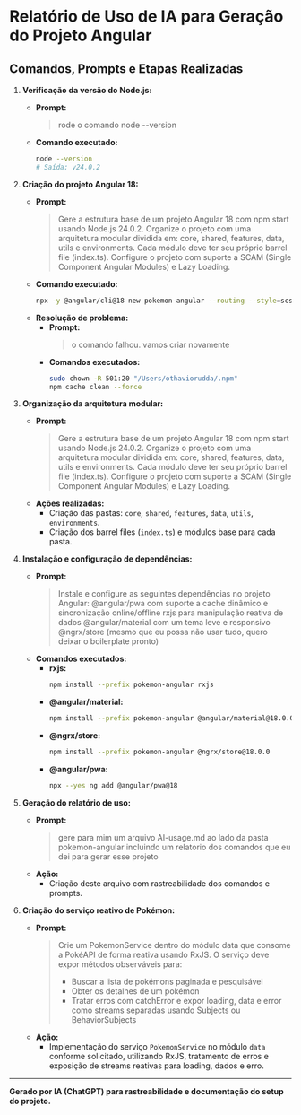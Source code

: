 # Relatório de Uso de IA para Geração do Projeto Angular

## Comandos, Prompts e Etapas Realizadas

1. **Verificação da versão do Node.js:**
   - **Prompt:**
     > rode o comando node --version
   - **Comando executado:**
     ```sh
     node --version
     # Saída: v24.0.2
     ```

2. **Criação do projeto Angular 18:**
   - **Prompt:**
     > Gere a estrutura base de um projeto Angular 18 com npm start usando Node.js 24.0.2. Organize o projeto com uma arquitetura modular dividida em: core, shared, features, data, utils e environments. Cada módulo deve ter seu próprio barrel file (index.ts). Configure o projeto com suporte a SCAM (Single Component Angular Modules) e Lazy Loading.
   - **Comando executado:**
     ```sh
     npx -y @angular/cli@18 new pokemon-angular --routing --style=scss --strict --skip-git --no-ssr
     ```
   - **Resolução de problema:**
     - **Prompt:**
       > o comando falhou. vamos criar novamente
     - **Comandos executados:**
       ```sh
       sudo chown -R 501:20 "/Users/othaviorudda/.npm"
       npm cache clean --force
       ```

3. **Organização da arquitetura modular:**
   - **Prompt:**
     > Gere a estrutura base de um projeto Angular 18 com npm start usando Node.js 24.0.2. Organize o projeto com uma arquitetura modular dividida em: core, shared, features, data, utils e environments. Cada módulo deve ter seu próprio barrel file (index.ts). Configure o projeto com suporte a SCAM (Single Component Angular Modules) e Lazy Loading.
   - **Ações realizadas:**
     - Criação das pastas: `core`, `shared`, `features`, `data`, `utils`, `environments`.
     - Criação dos barrel files (`index.ts`) e módulos base para cada pasta.

4. **Instalação e configuração de dependências:**
   - **Prompt:**
     > Instale e configure as seguintes dependências no projeto Angular:
     > @angular/pwa com suporte a cache dinâmico e sincronização online/offline
     > rxjs para manipulação reativa de dados
     > @angular/material com um tema leve e responsivo
     > @ngrx/store (mesmo que eu possa não usar tudo, quero deixar o boilerplate pronto)
   - **Comandos executados:**
     - **rxjs:**
       ```sh
       npm install --prefix pokemon-angular rxjs
       ```
     - **@angular/material:**
       ```sh
       npm install --prefix pokemon-angular @angular/material@18.0.0
       ```
     - **@ngrx/store:**
       ```sh
       npm install --prefix pokemon-angular @ngrx/store@18.0.0
       ```
     - **@angular/pwa:**
       ```sh
       npx --yes ng add @angular/pwa@18
       ```

6. **Geração do relatório de uso:**
   - **Prompt:**
     > gere para mim um arquivo AI-usage.md ao lado da pasta pokemon-angular incluindo um relatorio dos comandos que eu dei para gerar esse projeto
   - **Ação:**
     - Criação deste arquivo com rastreabilidade dos comandos e prompts.

7. **Criação do serviço reativo de Pokémon:**
   - **Prompt:**
     > Crie um PokemonService dentro do módulo data que consome a PokéAPI de forma reativa usando RxJS. O serviço deve expor métodos observáveis para:
     >
     > - Buscar a lista de pokémons paginada e pesquisável
     > - Obter os detalhes de um pokémon
     > - Tratar erros com catchError e expor loading, data e error como streams separadas usando Subjects ou BehaviorSubjects
   - **Ação:**
     - Implementação do serviço `PokemonService` no módulo `data` conforme solicitado, utilizando RxJS, tratamento de erros e exposição de streams reativas para loading, dados e erro.

---

**Gerado por IA (ChatGPT) para rastreabilidade e documentação do setup do projeto.** 